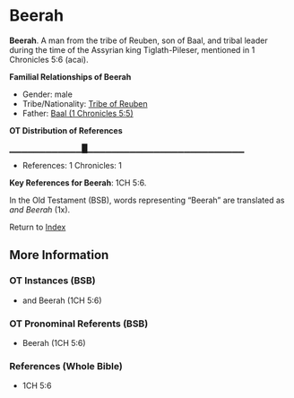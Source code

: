 # Beerah
**Beerah**. 
A man from the tribe of Reuben, son of Baal, and tribal leader during the time of the Assyrian king Tiglath-Pileser, mentioned in 1 Chronicles 5:6 (acai). 




**Familial Relationships of Beerah**


* Gender: male
* Tribe/Nationality: [Tribe of Reuben](../../../groups/md/acai/Reuben.md)
* Father: [Baal (1 Chronicles 5:5)](Baal.2.md)


**OT Distribution of References**

▁▁▁▁▁▁▁▁▁▁▁▁█▁▁▁▁▁▁▁▁▁▁▁▁▁▁▁▁▁▁▁▁▁▁▁▁▁▁
* References: 1 Chronicles: 1



**Key References for Beerah**: 
1CH 5:6. 


In the Old Testament (BSB), words representing “Beerah” are translated as 
*and Beerah* (1x). 




Return to [Index](00-Index.md)

## More Information

### OT Instances (BSB)

* and Beerah (1CH 5:6)



### OT Pronominal Referents (BSB)

* Beerah (1CH 5:6)



### References (Whole Bible)

* 1CH 5:6



